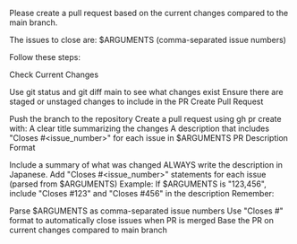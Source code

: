 Please create a pull request based on the current changes compared to the main branch.

The issues to close are: $ARGUMENTS (comma-separated issue numbers)

Follow these steps:

Check Current Changes

Use git status and git diff main to see what changes exist
Ensure there are staged or unstaged changes to include in the PR
Create Pull Request

Push the branch to the repository
Create a pull request using gh pr create with:
A clear title summarizing the changes
A description that includes "Closes #<issue_number>" for each issue in $ARGUMENTS
PR Description Format

Include a summary of what was changed
ALWAYS write the description in Japanese.
Add "Closes #<issue_number>" statements for each issue (parsed from $ARGUMENTS)
Example: If $ARGUMENTS is "123,456", include "Closes #123" and "Closes #456" in the description
Remember:

Parse $ARGUMENTS as comma-separated issue numbers
Use "Closes #" format to automatically close issues when PR is merged
Base the PR on current changes compared to main branch